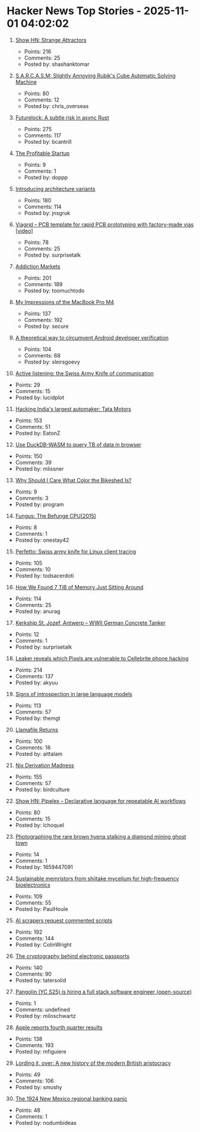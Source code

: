 # Hacker News Top Stories - 2025-11-01 04:02:02

1. [Show HN: Strange Attractors](https://blog.shashanktomar.com/posts/strange-attractors)
   - Points: 216
   - Comments: 25
   - Posted by: shashanktomar

2. [S.A.R.C.A.S.M: Slightly Annoying Rubik's Cube Automatic Solving Machine](https://github.com/vindar/SARCASM)
   - Points: 80
   - Comments: 12
   - Posted by: chris_overseas

3. [Futurelock: A subtle risk in async Rust](https://rfd.shared.oxide.computer/rfd/0609)
   - Points: 275
   - Comments: 117
   - Posted by: bcantrill

4. [The Profitable Startup](https://linear.app/now/the-profitable-startup)
   - Points: 9
   - Comments: 1
   - Posted by: doppp

5. [Introducing architecture variants](https://discourse.ubuntu.com/t/introducing-architecture-variants-amd64v3-now-available-in-ubuntu-25-10/71312)
   - Points: 180
   - Comments: 114
   - Posted by: jnsgruk

6. [Viagrid – PCB template for rapid PCB prototyping with factory-made vias [video]](https://www.youtube.com/watch?v=A_IUIyyqw0M)
   - Points: 78
   - Comments: 25
   - Posted by: surprisetalk

7. [Addiction Markets](https://www.thebignewsletter.com/p/addiction-markets-abolish-corporate)
   - Points: 201
   - Comments: 189
   - Posted by: toomuchtodo

8. [My Impressions of the MacBook Pro M4](https://michael.stapelberg.ch/posts/2025-10-31-macbook-pro-m4-impressions/)
   - Points: 137
   - Comments: 192
   - Posted by: secure

9. [A theoretical way to circumvent Android developer verification](https://enaix.github.io/2025/10/30/developer-verification.html)
   - Points: 104
   - Comments: 68
   - Posted by: sleirsgoevy

10. [Active listening: the Swiss Army Knife of communication](https://togetherlondon.com/insights/active-listening-swiss-army-knife)
   - Points: 29
   - Comments: 15
   - Posted by: lucidplot

11. [Hacking India's largest automaker: Tata Motors](https://eaton-works.com/2025/10/28/tata-motors-hack/)
   - Points: 153
   - Comments: 51
   - Posted by: EatonZ

12. [Use DuckDB-WASM to query TB of data in browser](https://lil.law.harvard.edu/blog/2025/10/24/rethinking-data-discovery-for-libraries-and-digital-humanities/)
   - Points: 150
   - Comments: 39
   - Posted by: mlissner

13. [Why Should I Care What Color the Bikeshed Is?](https://www.bikeshed.com/)
   - Points: 9
   - Comments: 3
   - Posted by: program

14. [Fungus: The Befunge CPU(2015)](https://www.bedroomlan.org/hardware/fungus/)
   - Points: 8
   - Comments: 1
   - Posted by: onestay42

15. [Perfetto: Swiss army knife for Linux client tracing](https://lalitm.com/perfetto-swiss-army-knife/)
   - Points: 105
   - Comments: 10
   - Posted by: todsacerdoti

16. [How We Found 7 TiB of Memory Just Sitting Around](https://render.com/blog/how-we-found-7-tib-of-memory-just-sitting-around)
   - Points: 114
   - Comments: 25
   - Posted by: anurag

17. [Kerkship St. Jozef, Antwerp – WWII German Concrete Tanker](https://thecretefleet.com/blog/f/kerkship-st-jozef-antwerp-%E2%80%93-wwii-german-concrete-tanker)
   - Points: 12
   - Comments: 1
   - Posted by: surprisetalk

18. [Leaker reveals which Pixels are vulnerable to Cellebrite phone hacking](https://arstechnica.com/gadgets/2025/10/leaker-reveals-which-pixels-are-vulnerable-to-cellebrite-phone-hacking/)
   - Points: 214
   - Comments: 137
   - Posted by: akyuu

19. [Signs of introspection in large language models](https://www.anthropic.com/research/introspection)
   - Points: 113
   - Comments: 57
   - Posted by: themgt

20. [Llamafile Returns](https://blog.mozilla.ai/llamafile-returns/)
   - Points: 100
   - Comments: 18
   - Posted by: aittalam

21. [Nix Derivation Madness](https://fzakaria.com/2025/10/29/nix-derivation-madness)
   - Points: 155
   - Comments: 57
   - Posted by: birdculture

22. [Show HN: Pipelex – Declarative language for repeatable AI workflows](https://github.com/Pipelex/pipelex)
   - Points: 80
   - Comments: 15
   - Posted by: lchoquel

23. [Photographing the rare brown hyena stalking a diamond mining ghost town](https://www.bbc.com/future/article/20251014-the-rare-hyena-stalking-a-diamond-mining-ghost-town)
   - Points: 14
   - Comments: 1
   - Posted by: 1659447091

24. [Sustainable memristors from shiitake mycelium for high-frequency bioelectronics](https://journals.plos.org/plosone/article?id=10.1371/journal.pone.0328965)
   - Points: 109
   - Comments: 55
   - Posted by: PaulHoule

25. [AI scrapers request commented scripts](https://cryptography.dog/blog/AI-scrapers-request-commented-scripts/)
   - Points: 192
   - Comments: 144
   - Posted by: ColinWright

26. [The cryptography behind electronic passports](https://blog.trailofbits.com/2025/10/31/the-cryptography-behind-electronic-passports/)
   - Points: 140
   - Comments: 90
   - Posted by: tatersolid

27. [Pangolin (YC S25) is hiring a full stack software engineer (open-source)](https://docs.pangolin.net/careers/software-engineer-full-stack)
   - Points: 1
   - Comments: undefined
   - Posted by: miloschwartz

28. [Apple reports fourth quarter results](https://www.apple.com/newsroom/2025/10/apple-reports-fourth-quarter-results/)
   - Points: 138
   - Comments: 193
   - Posted by: mfiguiere

29. [Lording it, over: A new history of the modern British aristocracy](https://newcriterion.com/article/lording-it-over/)
   - Points: 49
   - Comments: 106
   - Posted by: smushy

30. [The 1924 New Mexico regional banking panic](https://nodumbideas.com/p/labor-day-special-the-1924-new-mexico)
   - Points: 48
   - Comments: 1
   - Posted by: nodumbideas

